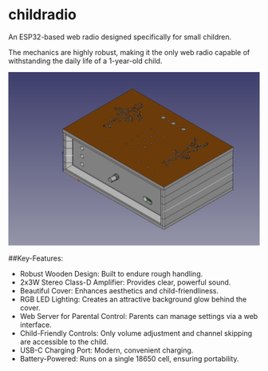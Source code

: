 # childradio
An ESP32-based web radio designed specifically for small children.

The mechanics are highly robust, making it the only web radio capable of withstanding the daily life of a 1-year-old child.


![L0](Mechanics/02_pics/Radio_with_covers.png)

##Key-Features:
- Robust Wooden Design: Built to endure rough handling.
- 2x3W Stereo Class-D Amplifier: Provides clear, powerful sound.
- Beautiful Cover: Enhances aesthetics and child-friendliness.
- RGB LED Lighting: Creates an attractive background glow behind the cover.
- Web Server for Parental Control: Parents can manage settings via a web interface.
- Child-Friendly Controls: Only volume adjustment and channel skipping are accessible to the child.
- USB-C Charging Port: Modern, convenient charging.
- Battery-Powered: Runs on a single 18650 cell, ensuring portability.


